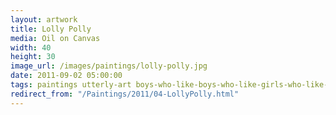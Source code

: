 ```yaml
---
layout: artwork
title: Lolly Polly
media: Oil on Canvas
width: 40
height: 30
image_url: /images/paintings/lolly-polly.jpg
date: 2011-09-02 05:00:00
tags: paintings utterly-art boys-who-like-boys-who-like-girls-who-like-girls
redirect_from: "/Paintings/2011/04-LollyPolly.html"
---
```

